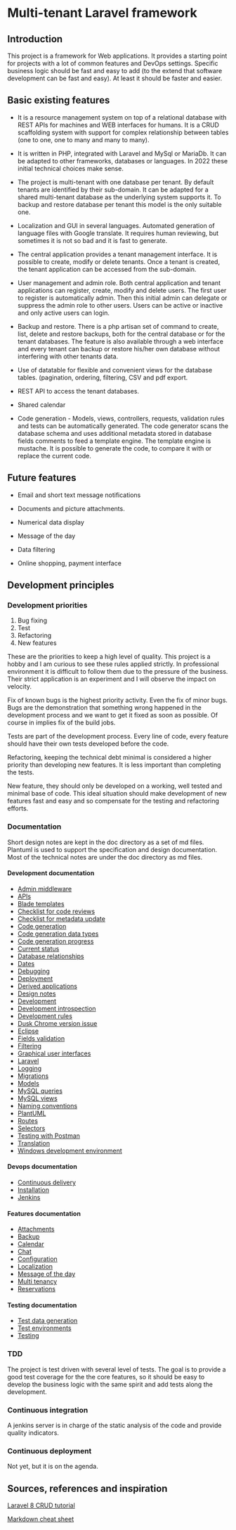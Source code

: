 # Multi-tenant Laravel framework

## Introduction

This project is a framework for Web applications. It provides a starting point for projects with a lot of common features and DevOps settings. Specific business logic should be fast and easy to add (to the extend that software development can be fast and easy). At least it should be faster and easier. 

## Basic existing features

* It is a resource management system on top of a relational database with REST APIs for machines and WEB interfaces for humans. It is a CRUD scaffolding system with support for complex relationship between tables (one to one, one to many and many to many). 

* It is written in PHP, integrated with Laravel and MySql or MariaDb. It can be adapted to other frameworks, databases or languages. In 2022 these initial technical choices make sense.

* The project is multi-tenant with one database per tenant. By default tenants are identified by their sub-domain. It can be adapted for a shared multi-tenant database as the underlying system supports it. To backup and restore database per tenant this model is the only suitable one.

* Localization and GUI in several languages. Automated generation of language files with Google translate. It requires human reviewing, but sometimes it is not so bad and it is fast to generate.

* The central application provides a tenant management interface. It is possible to create, modify or delete tenants. Once a tenant is created, the tenant application can be accessed from the sub-domain.

* User management and admin role. Both central application and tenant applications can register, create, modify and delete users. The first user to register is automatically admin. Then this initial admin can delegate or suppress the admin role to other users. Users can be active or inactive and only active users can login.

* Backup and restore. There is a php artisan set of command to create, list, delete and restore backups, both for the central database or for the tenant databases. The feature is also available through a web interface and every tenant can backup or restore his/her own database without interfering with other tenants data.

* Use of datatable for flexible and convenient views for the database tables. (pagination, ordering, filtering, CSV and pdf export.

* REST API to access the tenant databases.

* Shared calendar

* Code generation - Models, views, controllers, requests, validation rules and tests can be automatically generated. The code generator scans the database schema and uses additional metadata stored in database fields comments to feed a template engine. The template engine is mustache. It is possible to generate the code, to compare it with or replace the current code.

## Future features

* Email and short text message notifications

* Documents and picture attachments.

* Numerical data display

* Message of the day

* Data filtering

* Online shopping, payment interface


## Development principles

### Development priorities

1. Bug fixing
2. Test
3. Refactoring
4. New features

These are the priorities to keep a high level of quality. This project is a hobby and I am curious to see these rules applied strictly. In professional environment it is difficult to follow them due to the pressure of the business.
Their strict application is an experiment and I will observe the impact on velocity.

Fix of known bugs is the highest priority activity. Even the fix of minor bugs. Bugs are the demonstration that something wrong happened in the development process and we want to get it fixed as soon as possible. Of course in implies fix of the build jobs.

Tests are part of the development process. Every line of code, every feature should have their own tests developed before the code. 

Refactoring, keeping the technical debt minimal is considered a higher priority than developing new features. It is less important than completing the tests. 

New feature, they should only be developed on a working, well tested and minimal base of code. This ideal situation should make development of new features fast and easy and so compensate for the testing and refactoring efforts. 

### Documentation

Short design notes are kept in the doc directory as a set of md files. Plantuml is used to support the specification and design documentation. Most of the technical notes are under the doc directory as md files. 

#### Development documentation

- [Admin middleware](doc/development/admin-middleware.md)
- [APIs](doc/development/apis.md)
- [Blade templates](doc/development/blade_templates.md)
- [Checklist for code reviews](doc/development/checklist_code_review.md)
- [Checklist for metadata update](doc/development/checklist_metadata_update.md)
- [Code generation](doc/development/code_generation.md)
- [Code generation data types](doc/development/code_generation_data_types.md)
- [Code generation progress](doc/development/code_generation_progress.md)
- [Current status](doc/development/current_status.md)
- [Database relationships](doc/development/database_relationships.md)
- [Dates](doc/development/dates.md)
- [Debugging](doc/development/debugging.md)
- [Deployment](doc/development/deployment.md)
- [Derived applications](doc/development/derived_applications.md)
- [Design notes](doc/development/design_notes.md)
- [Development](doc/development/development.md)
- [Development introspection](doc/development/development_introspection.md)
- [Development rules](doc/development/development_rules.md)
- [Dusk Chrome version issue](doc/development/dusk_chrome_version_issue.md)
- [Eclipse](doc/development/eclipse.md)
- [Fields validation](doc/development/Fields_validation.md)
- [Filtering](doc/development/filtering.md)
- [Graphical user interfaces](doc/development/gui.md)
- [Laravel](doc/development/laravel.md)
- [Logging](doc/development/logging.md)
- [Migrations](doc/development/migrations.md)
- [Models](doc/development/models.md)
- [MySQL queries](doc/development/mysql_queries.md)
- [MySQL views](doc/development/mysql_views.md)
- [Naming conventions](doc/development/naming_conventions.md)
- [PlantUML](doc/development/plantuml.md)
- [Routes](doc/development/routes.txt)
- [Selectors](doc/development/selectors.md)
- [Testing with Postman](doc/development/testing_with_postman.md)
- [Translation](doc/development/translation.md)
- [Windows development environment](doc/development/windows_development_environment.md)
 

#### Devops documentation

- [Continuous delivery](doc/devops/continuous_delivery.md)
- [Installation](doc/devops/installation.md)
- [Jenkins](doc/devops/jenkins.md)

#### Features documentation

- [Attachments](doc/features/attachements.md)
- [Backup](doc/features/backup.md)
- [Calendar](doc/features/calendar.md)
- [Chat](doc/features/chat.md)
- [Configuration](doc/features/configuration.md)
- [Localization](doc/features/localization.md)
- [Message of the day](doc/features/motd.md)
- [Multi tenancy](doc/features/multi-tenancy.md)
- [Reservations](doc/features/reservations.md)


#### Testing documentation

- [Test data generation](doc/testing/test_data_generation.md)
- [Test environments](doc/testing/test_environments.md)
- [Testing](doc/testing/testing.md)

### TDD

The project is test driven with several level of tests. The goal is to provide a good test coverage for the the core features, so it should be easy to develop the business logic with the same spirit and add tests along the development.


### Continuous integration

A jenkins server is in charge of the static analysis of the code and provide quality indicators.


### Continuous deployment

Not yet, but it is on the agenda.

## Sources, references and inspiration

[Laravel 8 CRUD tutorial](https://appdividend.com/2020/10/13/laravel-8-crud-tutorial-example-step-by-step-from-scratch/)
    
[Markdown cheat sheet](https://github.com/adam-p/markdown-here/wiki/Markdown-Cheatsheet)


